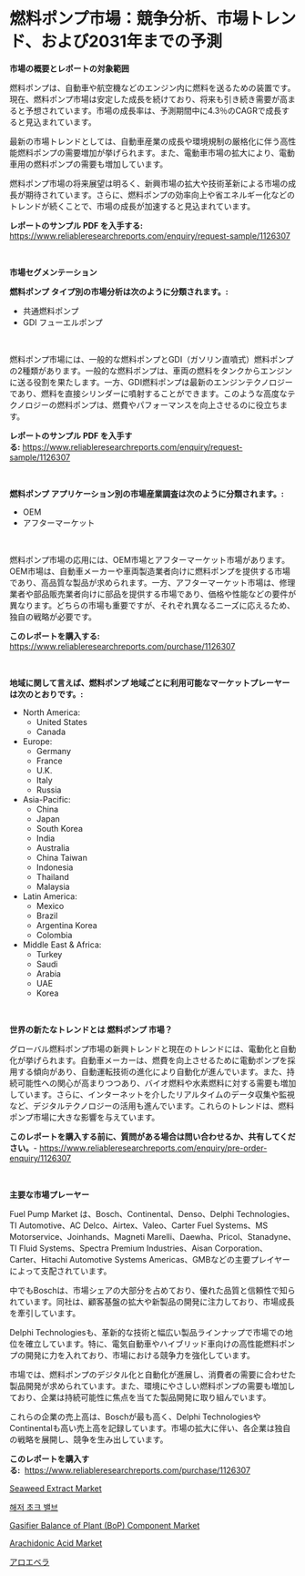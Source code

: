 <p><h1>燃料ポンプ市場：競争分析、市場トレンド、および2031年までの予測</h1></p><p><strong>市場の概要とレポートの対象範囲</strong></p>
<p><p>燃料ポンプは、自動車や航空機などのエンジン内に燃料を送るための装置です。現在、燃料ポンプ市場は安定した成長を続けており、将来も引き続き需要が高まると予想されています。市場の成長率は、予測期間中に4.3％のCAGRで成長すると見込まれています。</p><p>最新の市場トレンドとしては、自動車産業の成長や環境規制の厳格化に伴う高性能燃料ポンプの需要増加が挙げられます。また、電動車市場の拡大により、電動車用の燃料ポンプの需要も増加しています。</p><p>燃料ポンプ市場の将来展望は明るく、新興市場の拡大や技術革新による市場の成長が期待されています。さらに、燃料ポンプの効率向上や省エネルギー化などのトレンドが続くことで、市場の成長が加速すると見込まれています。</p></p>
<p><strong>レポートのサンプル PDF を入手する:</strong> <a href="https://www.reliableresearchreports.com/enquiry/request-sample/1126307">https://www.reliableresearchreports.com/enquiry/request-sample/1126307</a></p>
<p>&nbsp;</p>
<p><strong>市場セグメンテーション</strong></p>
<p><strong>燃料ポンプ タイプ別の市場分析は次のように分類されます。:</strong></p>
<p><ul><li>共通燃料ポンプ</li><li>GDI フューエルポンプ</li></ul></p>
<p>&nbsp;</p>
<p><p>燃料ポンプ市場には、一般的な燃料ポンプとGDI（ガソリン直噴式）燃料ポンプの2種類があります。一般的な燃料ポンプは、車両の燃料をタンクからエンジンに送る役割を果たします。一方、GDI燃料ポンプは最新のエンジンテクノロジーであり、燃料を直接シリンダーに噴射することができます。このような高度なテクノロジーの燃料ポンプは、燃費やパフォーマンスを向上させるのに役立ちます。</p></p>
<p><strong>レポートのサンプル PDF を入手する:</strong>&nbsp;<a href="https://www.reliableresearchreports.com/enquiry/request-sample/1126307">https://www.reliableresearchreports.com/enquiry/request-sample/1126307</a></p>
<p>&nbsp;</p>
<p><strong> 燃料ポンプ アプリケーション別の市場産業調査は次のように分類されます。:</strong></p>
<p><ul><li>OEM</li><li>アフターマーケット</li></ul></p>
<p>&nbsp;</p>
<p><p>燃料ポンプ市場の応用には、OEM市場とアフターマーケット市場があります。OEM市場は、自動車メーカーや車両製造業者向けに燃料ポンプを提供する市場であり、高品質な製品が求められます。一方、アフターマーケット市場は、修理業者や部品販売業者向けに部品を提供する市場であり、価格や性能などの要件が異なります。どちらの市場も重要ですが、それぞれ異なるニーズに応えるため、独自の戦略が必要です。</p></p>
<p><strong>このレポートを購入する:</strong>&nbsp; <a href="https://www.reliableresearchreports.com/purchase/1126307">https://www.reliableresearchreports.com/purchase/1126307</a></p>
<p>&nbsp;</p>
<p><strong>地域に関して言えば、燃料ポンプ 地域ごとに利用可能なマーケットプレーヤーは次のとおりです。:</strong></p>
<p><ul>
    <li>
        North America:
        <ul>
            <li>United States</li>
            <li>Canada</li>
        </ul>
    </li>
    <li>
        Europe:
        <ul>
            <li>Germany</li>
            <li>France</li>
            <li>U.K.</li>
            <li>Italy</li>
            <li>Russia</li>
        </ul>
    </li>
    <li>
        Asia-Pacific:
        <ul>
            <li>China</li>
            <li>Japan</li>
            <li>South Korea</li>
            <li>India</li>
            <li>Australia</li>
            <li>China Taiwan</li>
            <li>Indonesia</li>
            <li>Thailand</li>
            <li>Malaysia</li>
        </ul>
    </li>
    <li>
        Latin America:
        <ul>
            <li>Mexico</li>
            <li>Brazil</li>
            <li>Argentina Korea</li>
            <li>Colombia</li>
        </ul>
    </li>
    <li>
        Middle East & Africa:
        <ul>
            <li>Turkey</li>
            <li>Saudi</li>
            <li>Arabia</li>
            <li>UAE</li>
            <li>Korea</li>
        </ul>
    </li>
    </ul></p>
<p>&nbsp;</p>
<p><strong>世界の新たなトレンドとは 燃料ポンプ 市場？</strong></p>
<p><p>グローバル燃料ポンプ市場の新興トレンドと現在のトレンドには、電動化と自動化が挙げられます。自動車メーカーは、燃費を向上させるために電動ポンプを採用する傾向があり、自動運転技術の進化により自動化が進んでいます。また、持続可能性への関心が高まりつつあり、バイオ燃料や水素燃料に対する需要も増加しています。さらに、インターネットを介したリアルタイムのデータ収集や監視など、デジタルテクノロジーの活用も進んでいます。これらのトレンドは、燃料ポンプ市場に大きな影響を与えています。</p></p>
<p><strong>このレポートを購入する前に、質問がある場合は問い合わせるか、共有してください。</strong>- <a href="https://www.reliableresearchreports.com/enquiry/pre-order-enquiry/1126307">https://www.reliableresearchreports.com/enquiry/pre-order-enquiry/1126307</a></p>
<p>&nbsp;</p>
<p><strong>主要な市場プレーヤー</strong></p>
<p><p>Fuel Pump Market は、Bosch、Continental、Denso、Delphi Technologies、TI Automotive、AC Delco、Airtex、Valeo、Carter Fuel Systems、MS Motorservice、Joinhands、Magneti Marelli、Daewha、Pricol、Stanadyne、TI Fluid Systems、Spectra Premium Industries、Aisan Corporation、Carter、Hitachi Automotive Systems Americas、GMBなどの主要プレイヤーによって支配されています。</p><p>中でもBoschは、市場シェアの大部分を占めており、優れた品質と信頼性で知られています。同社は、顧客基盤の拡大や新製品の開発に注力しており、市場成長を牽引しています。</p><p>Delphi Technologiesも、革新的な技術と幅広い製品ラインナップで市場での地位を確立しています。特に、電気自動車やハイブリッド車向けの高性能燃料ポンプの開発に力を入れており、市場における競争力を強化しています。</p><p>市場では、燃料ポンプのデジタル化と自動化が進展し、消費者の需要に合わせた製品開発が求められています。また、環境にやさしい燃料ポンプの需要も増加しており、企業は持続可能性に焦点を当てた製品開発に取り組んでいます。</p><p>これらの企業の売上高は、Boschが最も高く、Delphi TechnologiesやContinentalも高い売上高を記録しています。市場の拡大に伴い、各企業は独自の戦略を展開し、競争を生み出しています。</p></p>
<p><strong>このレポートを購入する:</strong>&nbsp;&nbsp;<a href="https://www.reliableresearchreports.com/purchase/1126307">https://www.reliableresearchreports.com/purchase/1126307</a></p>
<p><p><a href="https://cute-banjo-8ca.notion.site/Seaweed-Extract-Market-Challenges-Opportunities-and-Growth-Drivers-and-Major-Market-Players-forec-f82ee92af60b478aa34263dcae248a30">Seaweed Extract Market</a></p><p><a href="https://github.com/vsnao330707/Market-Research-Report-List-1/blob/main/2042556189501.md">해저 초크 밸브</a></p><p><a href="https://issuu.com/reportprime-2/docs/gasifier-balance-of-plant-bop-component-market-siz">Gasifier Balance of Plant (BoP) Component Market</a></p><p><a href="https://github.com/JameTravis/Market-Research-Report-List-4/blob/main/arachidonic-acid-market.md">Arachidonic Acid Market</a></p><p><a href="https://github.com/zjkmgcs938405/Market-Research-Report-List-1/blob/main/5970254189686.md">アロエベラ</a></p></p>